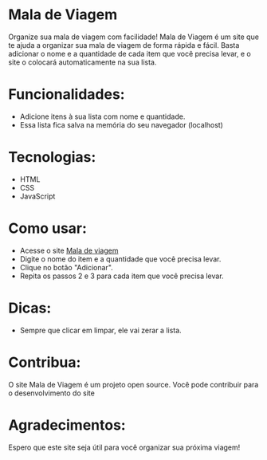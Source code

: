 # Mala de Viagem
Organize sua mala de viagem com facilidade!
Mala de Viagem é um site que te ajuda a organizar sua mala de viagem de forma rápida e fácil. Basta adicionar o nome e a 
quantidade de cada item que você precisa levar, e o site o colocará automaticamente na sua lista.

# Funcionalidades:

- Adicione itens à sua lista com nome e quantidade.
- Essa lista fica salva na memória do seu navegador (localhost)

# Tecnologias:
- HTML
- CSS
- JavaScript

# Como usar:

- Acesse o site [Mala de viagem](https://sirreinato.github.io/Mala-de-Viagem/ "Mala de viagem")
- Digite o nome do item e a quantidade que você precisa levar.
- Clique no botão "Adicionar".
- Repita os passos 2 e 3 para cada item que você precisa levar.

# Dicas:

- Sempre que clicar em limpar, ele vai zerar a lista.

# Contribua:

O site Mala de Viagem é um projeto open source. Você pode contribuir para o desenvolvimento do site

# Agradecimentos:

Espero que este site seja útil para você organizar sua próxima viagem!
